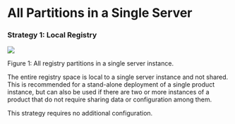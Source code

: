 # All Partitions in a Single Server

### Strategy 1: Local Registry

![](../assets/img/21037149/21331970.png) 

Figure 1: All registry partitions in a single server instance.  

The entire registry space is local to a single server instance and not
shared. This is recommended for a stand-alone deployment of a single
product instance, but can also be used if there are two or more
instances of a product that do not require sharing data or configuration
among them.

This strategy requires no additional configuration.
